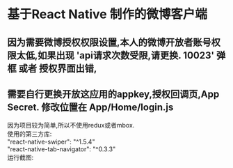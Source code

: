 # 基于React Native 制作的微博客户端 </br>
## 因为需要微博授权权限设置,本人的微博开放者账号权限太低,如果出现 'api请求次数受限,请更换. 10023' 弹框 或者 授权界面出错,</br>
## 需要自行更换开放这应用的appkey,授权回调页,App Secret. 修改位置在 App/Home/login.js</br>
因为项目较为简单,所以不使用redux或者mbox.</br>
使用的第三方库:</br>
    "react-native-swiper": "^1.5.4"  
    "react-native-tab-navigator": "^0.3.3"      </br>
运行截图: </br>

